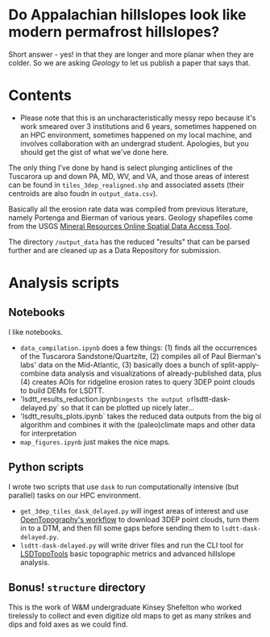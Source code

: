 # Do Appalachian hillslopes look like modern permafrost hillslopes?
Short answer - yes! in that they are longer and more planar when they are colder. So we are asking <i>Geology</i> to let us publish a paper that says that. 

# Contents
* Please note that this is an uncharacteristically messy repo because it's work smeared over 3 institutions and 6 years, sometimes happened on an HPC environment, sometimes happened on my local machine, and involves collaboration with an undergrad student. Apologies, but you should get the gist of what we've done here. 

The only thing I've done by hand is select plunging anticlines of the Tuscarora up and down PA, MD, WV, and VA, and those areas of interest can be found in `tiles_3dep_realigned.shp` and associated assets (their centroids are also foudn in `output_data.csv`). 

Basically all the erosion rate data was compiled from previous literature, namely Portenga and Bierman of various years. Geology shapefiles come from the USGS [Mineral Resources Online Spatial Data Access Tool](https://mrdata.usgs.gov/). 

The directory  `/output_data` has the reduced "results" that can be parsed further and are cleaned up as a Data Repository for submission. 

# Analysis scripts
## Notebooks
I like notebooks.
- `data_compilation.ipynb` does a few things: (1) finds all the occurrences of the Tuscarora Sandstone/Quartzite, (2) compiles all of Paul Bierman's labs' data on the Mid-Atlantic, (3) basically does a bunch of split-apply-combine data analysis and visualizations of already-published data, plus (4) creates AOIs for ridgeline erosion rates to query 3DEP point clouds to build DEMs for LSDTT. 
- 'lsdtt_results_reduction.ipynb` ingests the output of `lsdtt-dask-delayed.py` so that it can be plotted up nicely later...
- 'lsdtt_results_plots.ipynb` takes the reduced data outputs from the big ol algorithm and combines it with the (paleo)climate maps and other data for interpretation
- `map_figures.ipynb` just makes the nice maps. 

## Python scripts
I wrote two scripts that use `dask` to run computationally intensive (but parallel) tasks on our HPC environment. 
- `get_3dep_tiles_dask_delayed.py` will ingest areas of interest and use [OpenTopography's workflow](https://github.com/OpenTopography/OT_3DEP_Workflows) to download 3DEP point clouds, turn them in to a DTM, and then fill some gaps before sending them to `lsdtt-dask-delayed.py`.
-  `lsdtt-dask-delayed.py` will write driver files and run the CLI tool for [LSDTopoTools](https://github.com/LSDtopotools) basic topographic metrics and advanced hillslope analysis. 

## Bonus! `structure` directory
This is the work of W&M undergraduate Kinsey Shefelton who worked tirelessly to collect and even digitize old maps to get as many strikes and dips and fold axes as we could find. 